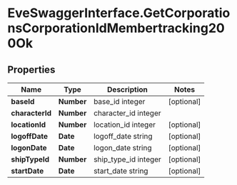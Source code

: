 # EveSwaggerInterface.GetCorporationsCorporationIdMembertracking200Ok

## Properties
Name | Type | Description | Notes
------------ | ------------- | ------------- | -------------
**baseId** | **Number** | base_id integer | [optional] 
**characterId** | **Number** | character_id integer | 
**locationId** | **Number** | location_id integer | [optional] 
**logoffDate** | **Date** | logoff_date string | [optional] 
**logonDate** | **Date** | logon_date string | [optional] 
**shipTypeId** | **Number** | ship_type_id integer | [optional] 
**startDate** | **Date** | start_date string | [optional] 



